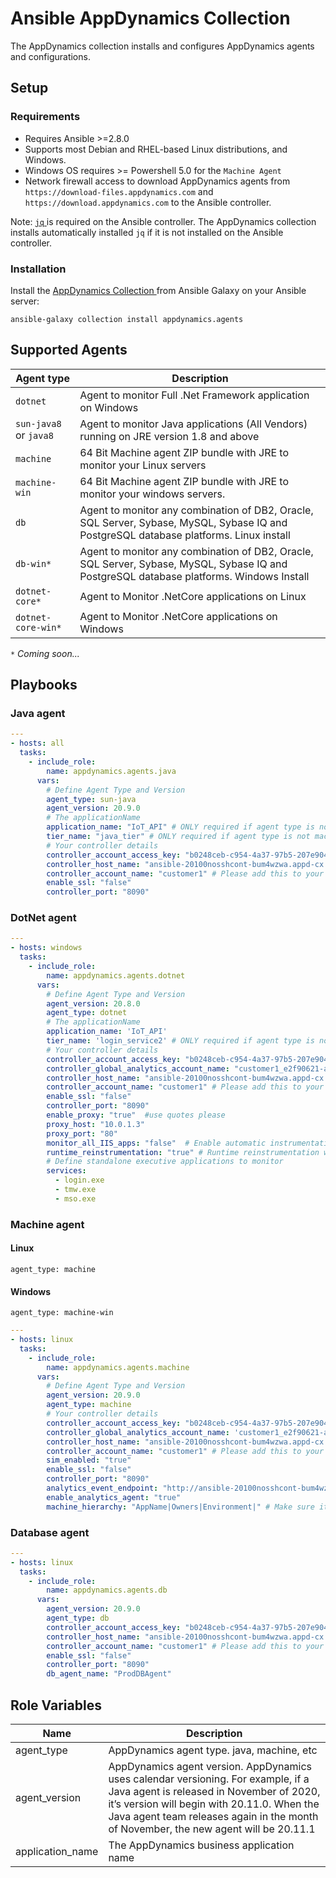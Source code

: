 # Ansible AppDynamics Collection

The AppDynamics collection installs and configures AppDynamics agents and configurations.

## Setup

### Requirements

- Requires Ansible >=2.8.0
- Supports most Debian and RHEL-based Linux distributions, and Windows.
- Windows OS requires >= Powershell 5.0 for the `Machine Agent`
- Network firewall access to download AppDynamics agents from `https://download-files.appdynamics.com` and `https://download.appdynamics.com` to the Ansible controller.  

Note:  <a href="https://stedolan.github.io/jq/"> `jq` </a> is required on the Ansible controller. The AppDynamics collection installs automatically installed `jq` if it is not installed on the Ansible controller.

### Installation

Install the <a href="https://galaxy.ansible.com/appdynamics"> AppDynamics Collection </a> from Ansible Galaxy on your Ansible server:

```shell
ansible-galaxy collection install appdynamics.agents
```

## Supported Agents

| Agent type | Description |
|--|--|
|`dotnet` | Agent to monitor Full .Net Framework application on Windows |
|`sun-java8`   or     `java8`   | Agent to monitor Java applications (All Vendors) running on JRE version 1.8 and above |
|`machine` | 64 Bit Machine agent ZIP bundle with JRE to monitor your Linux servers |
|`machine-win` | 64 Bit Machine agent ZIP bundle with JRE to monitor your windows servers. |
|`db` | Agent to monitor any combination of DB2, Oracle, SQL Server, Sybase, MySQL, Sybase IQ and PostgreSQL database platforms. Linux install |
|`db-win*` | Agent to monitor any combination of DB2, Oracle, SQL Server, Sybase, MySQL, Sybase IQ and PostgreSQL database platforms. Windows Install|
|`dotnet-core*` | Agent to Monitor .NetCore applications on Linux|
|`dotnet-core-win*` | Agent to Monitor .NetCore applications on Windows |

<i> `*`  Coming soon...</i>

## Playbooks

### Java agent

```yml
---
- hosts: all
  tasks:
    - include_role:
        name: appdynamics.agents.java
      vars:
        # Define Agent Type and Version 
        agent_type: sun-java
        agent_version: 20.9.0
        # The applicationName
        application_name: "IoT_API" # ONLY required if agent type is not machine or db
        tier_name: "java_tier" # ONLY required if agent type is not machine or db
        # Your controller details 
        controller_account_access_key: "b0248ceb-c954-4a37-97b5-207e90418cb4" # Please add this to your Vault 
        controller_host_name: "ansible-20100nosshcont-bum4wzwa.appd-cx.com" # Your AppDynamics controller 
        controller_account_name: "customer1" # Please add this to your Vault 
        enable_ssl: "false"
        controller_port: "8090"

```

### DotNet agent

```yml
---
- hosts: windows
  tasks:
    - include_role:
        name: appdynamics.agents.dotnet
      vars:
        # Define Agent Type and Version 
        agent_version: 20.8.0
        agent_type: dotnet
        # The applicationName
        application_name: 'IoT_API'
        tier_name: 'login_service2' # ONLY required if agent type is not machine and db agent
        # Your controller details 
        controller_account_access_key: "b0248ceb-c954-4a37-97b5-207e90418cb4" # Please add this to your Vault 
        controller_global_analytics_account_name: "customer1_e2f90621-ab21-4bf4-908c-872d213c7f64" # Please add this to your Vault 
        controller_host_name: "ansible-20100nosshcont-bum4wzwa.appd-cx.com" # Your AppDynamics controller 
        controller_account_name: "customer1" # Please add this to your Vault 
        enable_ssl: "false"
        controller_port: "8090"
        enable_proxy: "true"  #use quotes please 
        proxy_host: "10.0.1.3"
        proxy_port: "80"
        monitor_all_IIS_apps: "false"  # Enable automatic instrumentation of all IIS applications 
        runtime_reinstrumentation: "true" # Runtime reinstrumentation works for .NET Framework 4.5.2 and greater. 
        # Define standalone executive applications to monitor
        services:
          - login.exe
          - tmw.exe
          - mso.exe
```

### Machine agent

#### Linux

`agent_type: machine`

#### Windows

`agent_type: machine-win`

```yml
---
- hosts: linux
  tasks:
    - include_role:
        name: appdynamics.agents.machine
      vars:
        # Define Agent Type and Version
        agent_version: 20.9.0
        agent_type: machine
        # Your controller details 
        controller_account_access_key: "b0248ceb-c954-4a37-97b5-207e90418cb4" # Please add this to your Vault
        controller_global_analytics_account_name: 'customer1_e2f90621-ab21-4bf4-908c-872d213c7f64' # Please add this to your Vault
        controller_host_name: "ansible-20100nosshcont-bum4wzwa.appd-cx.com" # Your AppDynamics controller
        controller_account_name: "customer1" # Please add this to your Vault
        sim_enabled: "true"
        enable_ssl: "false"
        controller_port: "8090"
        analytics_event_endpoint: "http://ansible-20100nosshcont-bum4wzwa.appd-cx.com:7001"
        enable_analytics_agent: "true"
        machine_hierarchy: "AppName|Owners|Environment|" # Make sure it ends with a |

```

### Database agent

```yml
---
- hosts: linux
  tasks:
    - include_role:
        name: appdynamics.agents.db
      vars:
        agent_version: 20.9.0
        agent_type: db
        controller_account_access_key: "b0248ceb-c954-4a37-97b5-207e90418cb4" # Please add this to your Vault
        controller_host_name: "ansible-20100nosshcont-bum4wzwa.appd-cx.com" # Your AppDynamics controller
        controller_account_name: "customer1" # Please add this to your Vault
        enable_ssl: "false"
        controller_port: "8090"
        db_agent_name: "ProdDBAgent"
```

## Role Variables

| Name  | Description |
|--|--|
|agent_type   | AppDynamics agent type.  java, machine, etc  |
|agent_version   | AppDynamics agent version. AppDynamics uses calendar versioning. For example, if a Java agent is released in November of 2020, it’s version will begin with 20.11.0. When the Java agent team releases again in the month of November, the new agent will be 20.11.1  |
|application_name   | The AppDynamics business application name  |
